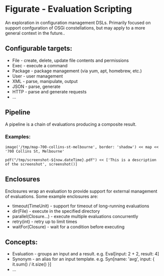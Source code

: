 Figurate - Evaluation Scripting
===================================

An exploration in configuration management DSLs. Primarily focused on support confguration of OSGi constellations, but
may apply to a more general context in the future..


## Configurable targets:

* File - create, delete, update file contents and permissions
* Exec - execute a command
* Package - package management (via yum, apt, homebrew, etc.)
* User - user management
* XML - parse, manipulate, output
* JSON - parse, generate
* HTTP - parse and generate requests
* ...

## Pipeline

A pipeline is a chain of evaluations producing a composite result. 

### Examples:

```
image('/tmp/map-700-collins-st-melbourne', border: 'shadow') << map << '700 Collins St, Melbourne'
```

```
pdf("/tmp/screenshot-${now.dateTime}.pdf") << ['This is a description of the screenshot', screenshot()]
```

## Enclosures

Enclosures wrap an evaluation to provide support for external management of evaluations. Some example enclosures are:

* timeout(TimeUnit) - support for timeout of long-running evaluations
* dir(File) - execute in the specified directory
* parallel(Closure...) - execute multiple evaluations concurrently
* retry(int) - retry up to limit times
* waitFor(Closure) - wait for a condition before executing

## Concepts:

* Evaluation - groups an input and a result. e.g. Eval[input: 2 + 2, result: 4]
* Synonym - an alias for an input template. e.g. Syn[name: 'avg', input: { it.sum() / it.size() }]
* ...


